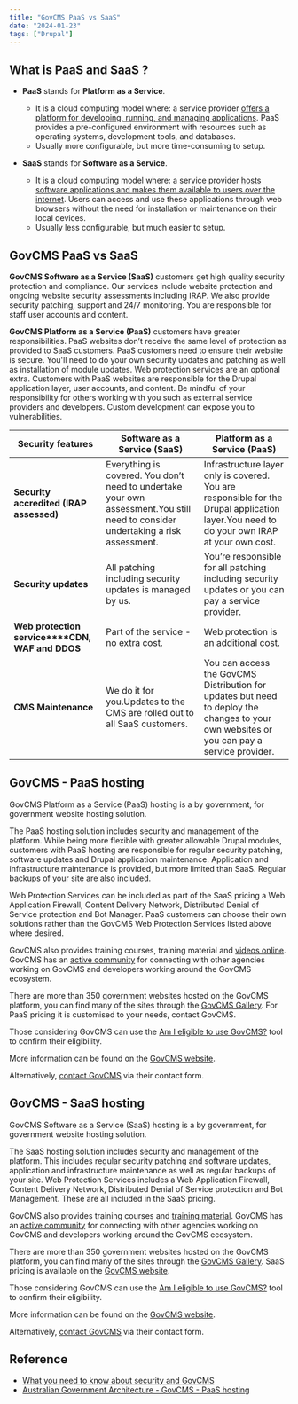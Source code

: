 ```yaml
---
title: "GovCMS PaaS vs SaaS"
date: "2024-01-23"
tags: ["Drupal"]
---
```


## What is PaaS and SaaS ?
-   **PaaS** stands for **Platform as a Service**.
    -   It is a cloud computing model where: a service provider <u>offers a platform for developing, running, and managing applications</u>. PaaS provides a pre-configured environment with resources such as operating systems, development tools, and databases.
    -   Usually more configurable, but more time-consuming to setup.

-   **SaaS** stands for **Software as a Service**.
    -   It is a cloud computing model where: a service provider <u>hosts software applications and makes them available to users over the internet</u>. Users can access and use these applications through web browsers without the need for installation or maintenance on their local devices.
    -   Usually less configurable, but much easier to setup.



## GovCMS PaaS vs SaaS

**GovCMS Software as a Service (SaaS)** customers get high quality security protection and compliance. Our services include website protection and ongoing website security assessments including IRAP. We also provide security patching, support and 24/7 monitoring. You are responsible for staff user accounts and content.

**GovCMS Platform as a Service (PaaS)** customers have greater responsibilities. PaaS websites don’t receive the same level of protection as provided to SaaS customers. PaaS customers need to ensure their website is secure. You'll need to do your own security updates and patching as well as installation of module updates. Web protection services are an optional extra. Customers with PaaS websites are responsible for the Drupal application layer, user accounts, and content. Be mindful of your responsibility for others working with you such as external service providers and developers. Custom development can expose you to vulnerabilities.



| **Security features**                           | **Software as a Service (SaaS)**                             | **Platform as a Service (PaaS)**                             |
| ----------------------------------------------- | ------------------------------------------------------------ | ------------------------------------------------------------ |
| **Security accredited (IRAP assessed)**         | Everything is covered. You don’t need to undertake your own assessment.You still need to consider undertaking a risk assessment. | Infrastructure layer only is covered. You are responsible for the Drupal application layer.You need to do your own IRAP at your own cost. |
| **Security updates**                            | All patching including security updates is managed by us.    | You’re responsible for all patching including security updates or you can pay a service provider. |
| **Web protection service****CDN, WAF and DDOS** | Part of the service - no extra cost.                         | Web protection is an additional cost.                        |
| **CMS Maintenance**                             | We do it for you.Updates to the CMS are rolled out to all SaaS customers. | You can access the GovCMS Distribution for updates but need to deploy the changes to your own websites or you can pay a service provider. |



## GovCMS - PaaS hosting

GovCMS Platform as a Service (PaaS) hosting is a by government, for government website hosting solution.

The PaaS hosting solution includes security and management of the platform. While being more flexible with greater allowable Drupal modules, customers with PaaS hosting are responsible for regular security patching, software updates and Drupal application maintenance. Application and infrastructure maintenance is provided, but more limited than SaaS. Regular backups of your site are also included.

Web Protection Services can be included as part of the SaaS pricing a Web Application Firewall, Content Delivery Network, Distributed Denial of Service protection and Bot Manager. PaaS customers can choose their own solutions rather than the GovCMS Web Protection Services listed above where desired.

GovCMS also provides training courses, training material and [videos online](https://www.govcms.gov.au/training). GovCMS has an [active community](https://www.govcms.gov.au/support/govcms-community) for connecting with other agencies working on GovCMS and developers working around the GovCMS ecosystem.

There are more than 350 government websites hosted on the GovCMS platform, you can find many of the sites through the [GovCMS Gallery](https://www.govcms.gov.au/gallery). For PaaS pricing it is customised to your needs, contact GovCMS.

Those considering GovCMS can use the [Am I eligible to use GovCMS?](https://www.govcms.gov.au/support/am-i-eligible-use-govcms) tool to confirm their eligibility.

More information can be found on the [GovCMS website](https://www.govcms.gov.au/).

Alternatively, [contact GovCMS](https://www.govcms.gov.au/contact-us) via their contact form.





## GovCMS - SaaS hosting

GovCMS Software as a Service (SaaS) hosting is a by government, for government website hosting solution.

The SaaS hosting solution includes security and management of the platform. This includes regular security patching and software updates, application and infrastructure maintenance as well as regular backups of your site. Web Protection Services includes a Web Application Firewall, Content Delivery Network, Distributed Denial of Service protection and Bot Management. These are all included in the SaaS pricing.

GovCMS also provides training courses and [training material](https://www.govcms.gov.au/training). GovCMS has an [active community](https://www.govcms.gov.au/support/govcms-community) for connecting with other agencies working on GovCMS and developers working around the GovCMS ecosystem.

There are more than 350 government websites hosted on the GovCMS platform, you can find many of the sites through the [GovCMS Gallery](https://www.govcms.gov.au/gallery). SaaS pricing is available on the [GovCMS website](https://www.govcms.gov.au/pricing).

Those considering GovCMS can use the [Am I eligible to use GovCMS?](https://www.govcms.gov.au/support/am-i-eligible-use-govcms) tool to confirm their eligibility.

More information can be found on the [GovCMS website](https://www.govcms.gov.au/).

Alternatively, [contact GovCMS](https://www.govcms.gov.au/contact-us) via their contact form.






## Reference

-   [What you need to know about security and GovCMS](https://www.govcms.gov.au/support/security#:~:text=GovCMS%20Platform%20as%20a%20Service,as%20installation%20of%20module%20updates.)
-   [Australian Government Architecture - GovCMS - PaaS hosting](https://architecture.digital.gov.au/govcms-paas-hosting)